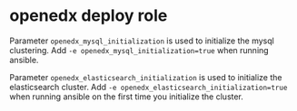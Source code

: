 # openedx deploy role

Parameter `openedx_mysql_initialization` is used to initialize the mysql clustering. Add `-e openedx_mysql_initialization=true` when running ansible.

Parameter `openedx_elasticsearch_initialization` is used to initialize the elasticsearch cluster. Add `-e openedx_elasticsearch_initialization=true` when running ansible on the first time you initialize the cluster.
